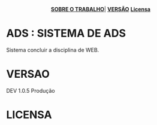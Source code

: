 <p align="center">
<b><a href="#ADS">SOBRE O TRABALHO</a></b>|
<b><a href="#VERSAO">VERSÃO</a></b>
<b><a href="#license">Licensa</a></b>
</p>


# ADS : SISTEMA DE ADS
<p> Sistema concluir a disciplina de WEB.
</p>

# VERSAO

<p> DEV 1.0.5 Produção</p>

# LICENSA

